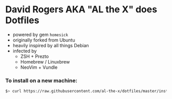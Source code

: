 # David Rogers AKA "AL the X" does Dotfiles

- powered by gem `homesick`
- originally forked from Ubuntu
- heavily inspired by all things Debian
- infected by 
  - ZSH + Prezto
  - Homebrew / Linuxbrew
  - NeoVim + Vundle

### To install on a new machine:

```sh
$> curl https://raw.githubusercontent.com/al-the-x/dotfiles/master/install.sh | bash
```
